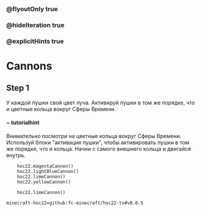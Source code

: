 ### @flyoutOnly true
### @hideIteration true
### @explicitHints true


# Cannons

## Step 1
У каждой пушки свой цвет луча. Активируй пушки в том же порядке, что и цветные кольца вокруг Сферы Времени.  

#### ~ tutorialhint 
Внимательно посмотри на цветные кольца вокруг Сферы Времени. Используй блоки "активация пушки", чтобы активировать пушки в том же порядке, что и кольца. Начни с самого внешнего кольца и двигайся внутрь.  

```ghost
    hoc22.magentaCannon()
    hoc22.lightBlueCannon()
    hoc22.limeCannon()
    hoc22.yellowCannon()
```
```template       
    hoc22.limeCannon() 
```
```package
minecraft-hoc22=github:fc-minecraft/hoc22-ts#v0.0.5
```